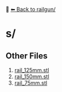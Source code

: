 📁 [⬅ Back to railgun/](../README.md)

# s/


## Other Files
1. [rail_125mm.stl](./rail_125mm.stl)
2. [rail_150mm.stl](./rail_150mm.stl)
3. [rail_75mm.stl](./rail_75mm.stl)
